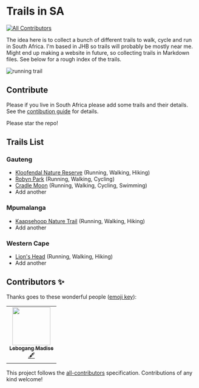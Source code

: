 # Trails in SA
<!-- ALL-CONTRIBUTORS-BADGE:START - Do not remove or modify this section -->
[![All Contributors](https://img.shields.io/badge/all_contributors-1-orange.svg?style=flat-square)](#contributors-)
<!-- ALL-CONTRIBUTORS-BADGE:END -->

The idea here is to collect a bunch of different trails to walk, cycle and run in South Africa. I'm based in JHB so trails will probably be mostly near me. Might end up making a website in future, so collecting trails in Markdown files. See below for a rough index of the trails.

![running trail](https://media.giphy.com/media/nPOxhmHbuQInu/giphy.gif)

## Contribute

Please if you live in South Africa please add some trails and their details. See the [contibution guide](CONTRIBUTING.md) for details.

Please star the repo!

## Trails List 

### Gauteng

- [Kloofendal Nature Reserve](trails/gauteng/kloofendal-nature-reserve.md) (Running, Walking, Hiking) 
- [Robyn Park](trails/gauteng/robyn-park.md) (Running, Walking, Cycling)
- [Cradle Moon](trails/gauteng/cradle-moon.md) (Running, Walking, Cycling, Swimming)
- Add another

### Mpumalanga

- [Kaapsehoop Nature Trail](trails/mpumalanga/kaapsehoop-nature-trail.md) (Running, Walking, Hiking) 
- Add another

### Western Cape

- [Lion's Head](trails/western-cape/lions-head.md) (Running, Walking, Hiking) 
- Add another

## Contributors ✨

Thanks goes to these wonderful people ([emoji key](https://allcontributors.org/docs/en/emoji-key)):

<!-- ALL-CONTRIBUTORS-LIST:START - Do not remove or modify this section -->
<!-- prettier-ignore-start -->
<!-- markdownlint-disable -->
<table>
  <tr>
    <td align="center"><a href="https://github.com/Fruitymo"><img src="https://avatars1.githubusercontent.com/u/6312647?v=4" width="100px;" alt=""/><br /><sub><b>Lebogang Madise</b></sub></a><br /><a href="#content-Fruitymo" title="Content">🖋</a></td>
  </tr>
</table>

<!-- markdownlint-enable -->
<!-- prettier-ignore-end -->
<!-- ALL-CONTRIBUTORS-LIST:END -->

This project follows the [all-contributors](https://github.com/all-contributors/all-contributors) specification. Contributions of any kind welcome!